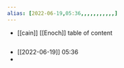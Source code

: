 ```yaml
---
alias: [2022-06-19,05:36,,,,,,,,,,,]
---
```

- [[cain]] [[Enoch]]
table of content
```toc
```

- [[2022-06-19]] 05:36
- 